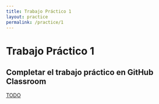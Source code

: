 ```yaml
---
title: Trabajo Práctico 1
layout: practice
permalink: /practice/1
---
```


# Trabajo Práctico 1

## Completar el trabajo práctico en GitHub Classroom
[TODO](TODO)
